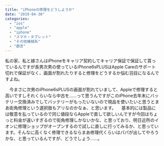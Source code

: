 ```yaml
---
title: "iPhoneの修理をどうしようか"
date: "2019-04-30"
categories: 
  - "ios"
  - "apple"
  - "iphone"
  - "スマホ・タブレット"
  - "その他機械系"
  - "戯言"
---
```


私の家、私と嫁さんはiPhoneをキャリア契約してキャリア保証で保証して貰っているんですが長男次男の使っているiPhone6sPLUSはApple Careのサポート切れで保証がなく、画面が割れたりすると修理をどうするか悩む羽目になるんですよね。

　今まさに次男のiPhone6sPLUSの画面が割れていまして、Appleで修理すると高いですしそれくらいなら中古を……って思うんですがこのiPhone去年末にバッテリー交換済みでしてバッテリーがもったいないので現品を使いたいと思うとまあ街角修理という選択肢もアリなのかなぁ、と思います。 　基本的には製品には敬意を払っているので同じ値段ならAppleで直して欲しいんですが今回はちょっと料金が違いすぎるので街角修理しかないかな、と思っており、明日近所のイオンに修理ショップがオープンするので試しに直しに行ってみるか、と思っています。そんなに高くなく修理できるならまあ修理代くらいはパパが出してやろうかな、と思っているんですが、どうでしょう……。
